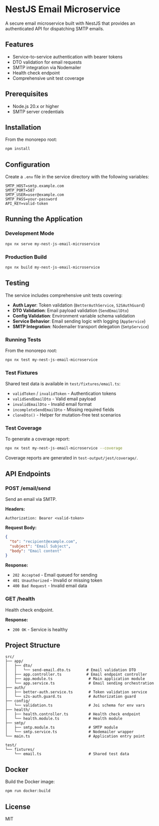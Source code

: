 # NestJS Email Microservice

A secure email microservice built with NestJS that provides an authenticated API for dispatching SMTP emails.

## Features

- Service-to-service authentication with bearer tokens
- DTO validation for email requests
- SMTP integration via Nodemailer
- Health check endpoint
- Comprehensive unit test coverage

## Prerequisites

- Node.js 20.x or higher
- SMTP server credentials

## Installation

From the monorepo root:

```bash
npm install
```

## Configuration

Create a `.env` file in the service directory with the following variables:

```env
SMTP_HOST=smtp.example.com
SMTP_PORT=587
SMTP_USER=user@example.com
SMTP_PASS=your-password
API_KEY=valid-token
```

## Running the Application

### Development Mode

```bash
npx nx serve my-nest-js-email-microservice
```

### Production Build

```bash
npx nx build my-nest-js-email-microservice
```

## Testing

The service includes comprehensive unit tests covering:

- **Auth Layer**: Token validation (`BetterAuthService`, `S2SAuthGuard`)
- **DTO Validation**: Email payload validation (`SendEmailDto`)
- **Config Validation**: Environment variable schema validation
- **Service Behavior**: Email sending logic with logging (`AppService`)
- **SMTP Integration**: Nodemailer transport delegation (`SmtpService`)

### Running Tests

From the monorepo root:

```bash
npx nx test my-nest-js-email-microservice
```

### Test Fixtures

Shared test data is available in `test/fixtures/email.ts`:

- `validToken` / `invalidToken` - Authentication tokens
- `validSendEmailDto` - Valid email payload
- `invalidEmailDto` - Invalid email format
- `incompleteSendEmailDto` - Missing required fields
- `cloneDto()` - Helper for mutation-free test scenarios

### Test Coverage

To generate a coverage report:

```bash
npx nx test my-nest-js-email-microservice --coverage
```

Coverage reports are generated in `test-output/jest/coverage/`.

## API Endpoints

### POST /email/send

Send an email via SMTP.

**Headers:**
```
Authorization: Bearer <valid-token>
```

**Request Body:**
```json
{
  "to": "recipient@example.com",
  "subject": "Email Subject",
  "body": "Email content"
}
```

**Response:**
- `202 Accepted` - Email queued for sending
- `401 Unauthorized` - Invalid or missing token
- `400 Bad Request` - Invalid email data

### GET /health

Health check endpoint.

**Response:**
- `200 OK` - Service is healthy

## Project Structure

```
src/
├── app/
│   ├── dto/
│   │   └── send-email.dto.ts       # Email validation DTO
│   ├── app.controller.ts           # Email endpoint controller
│   ├── app.module.ts                # Main application module
│   └── app.service.ts               # Email sending orchestration
├── auth/
│   ├── better-auth.service.ts       # Token validation service
│   └── s2s-auth.guard.ts            # Authorization guard
├── config/
│   └── validation.ts                # Joi schema for env vars
├── health/
│   ├── health.controller.ts         # Health check endpoint
│   └── health.module.ts             # Health module
├── smtp/
│   ├── smtp.module.ts               # SMTP module
│   └── smtp.service.ts              # Nodemailer wrapper
└── main.ts                          # Application entry point

test/
└── fixtures/
    └── email.ts                     # Shared test data
```

## Docker

Build the Docker image:

```bash
npm run docker:build
```

## License

MIT
